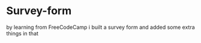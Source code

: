 # Survey-form
by learning from FreeCodeCamp i built a survey form and added some extra things in that

